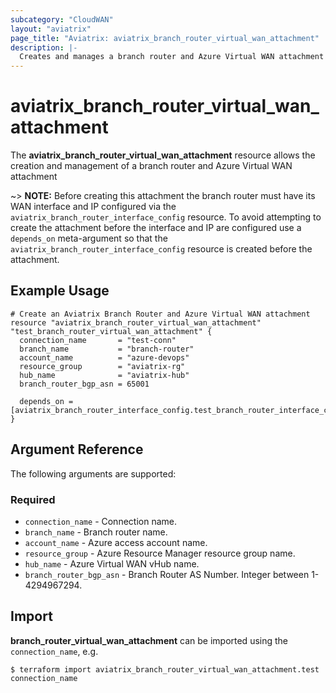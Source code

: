 ```yaml
---
subcategory: "CloudWAN"
layout: "aviatrix"
page_title: "Aviatrix: aviatrix_branch_router_virtual_wan_attachment"
description: |-
  Creates and manages a branch router and Azure Virtual WAN attachment
---
```


# aviatrix_branch_router_virtual_wan_attachment

The **aviatrix_branch_router_virtual_wan_attachment** resource allows the creation and management of a branch router and Azure Virtual WAN attachment

~> **NOTE:** Before creating this attachment the branch router must have its WAN interface and IP configured via the `aviatrix_branch_router_interface_config` resource. To avoid attempting to create the attachment before the interface and IP are configured use a `depends_on` meta-argument so that the `aviatrix_branch_router_interface_config` resource is created before the attachment.

## Example Usage

```hcl
# Create an Aviatrix Branch Router and Azure Virtual WAN attachment
resource "aviatrix_branch_router_virtual_wan_attachment" "test_branch_router_virtual_wan_attachment" {
  connection_name       = "test-conn"
  branch_name           = "branch-router"
  account_name          = "azure-devops"
  resource_group        = "aviatrix-rg"
  hub_name              = "aviatrix-hub"
  branch_router_bgp_asn = 65001

  depends_on = [aviatrix_branch_router_interface_config.test_branch_router_interface_config]
}
```

## Argument Reference

The following arguments are supported:

### Required
* `connection_name` - Connection name.
* `branch_name` - Branch router name.
* `account_name` - Azure access account name.
* `resource_group` - Azure Resource Manager resource group name.
* `hub_name` - Azure Virtual WAN vHub name.
* `branch_router_bgp_asn` - Branch Router AS Number. Integer between 1-4294967294.

## Import

**branch_router_virtual_wan_attachment** can be imported using the `connection_name`, e.g.

```
$ terraform import aviatrix_branch_router_virtual_wan_attachment.test connection_name
```
